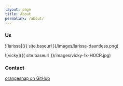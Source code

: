 ```yaml
---
layout: page
title: About
permalink: /about/
---
```



### Us

![larissa]({{ site.baseurl }}/images/larissa-dauntless.png)

![vicky]({{ site.baseurl }}/images/vicky-1x-HOCR.jpg)




### Contact

[orangesnap on GitHub](https://github.com/orangesnap)
